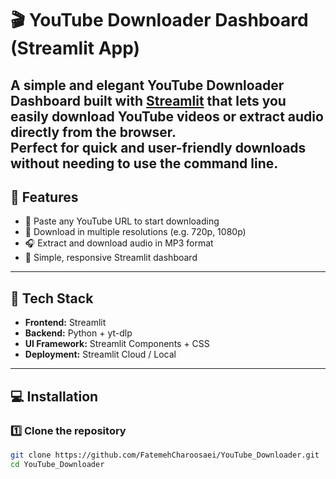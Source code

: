 # 🎬 YouTube Downloader Dashboard (Streamlit App)
A simple and elegant **YouTube Downloader Dashboard** built with [Streamlit](https://streamlit.io/) that lets you easily download YouTube videos or extract audio directly from the browser.  
Perfect for quick and user-friendly downloads without needing to use the command line.
---
## 🚀 Features
- 🔗 Paste any YouTube URL to start downloading
- 🎥 Download in multiple resolutions (e.g. 720p, 1080p)
- 🎧 Extract and download audio in MP3 format
- 📂 Simple, responsive Streamlit dashboard
---
## 🧩 Tech Stack
- **Frontend:** Streamlit  
- **Backend:** Python + yt-dlp  
- **UI Framework:** Streamlit Components + CSS  
- **Deployment:** Streamlit Cloud / Local
---
## 💻 Installation
### 1️⃣ Clone the repository
```bash
git clone https://github.com/FatemehCharoosaei/YouTube_Downloader.git
cd YouTube_Downloader
